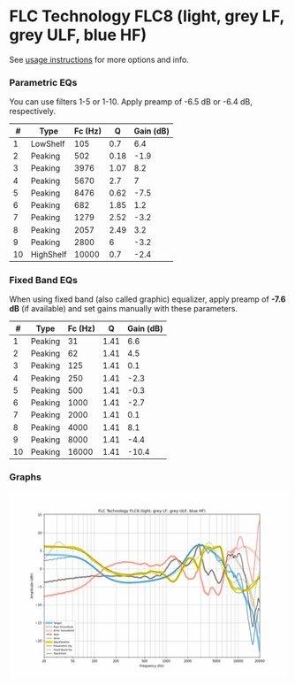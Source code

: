 # FLC Technology FLC8 (light, grey LF, grey ULF, blue HF)
See [usage instructions](https://github.com/jaakkopasanen/AutoEq#usage) for more options and info.

### Parametric EQs
You can use filters 1-5 or 1-10. Apply preamp of -6.5 dB or -6.4 dB, respectively.

|   # | Type      |   Fc (Hz) |    Q |   Gain (dB) |
|-----|-----------|-----------|------|-------------|
|   1 | LowShelf  |       105 | 0.7  |         6.4 |
|   2 | Peaking   |       502 | 0.18 |        -1.9 |
|   3 | Peaking   |      3976 | 1.07 |         8.2 |
|   4 | Peaking   |      5670 | 2.7  |         7   |
|   5 | Peaking   |      8476 | 0.62 |        -7.5 |
|   6 | Peaking   |       682 | 1.85 |         1.2 |
|   7 | Peaking   |      1279 | 2.52 |        -3.2 |
|   8 | Peaking   |      2057 | 2.49 |         3.2 |
|   9 | Peaking   |      2800 | 6    |        -3.2 |
|  10 | HighShelf |     10000 | 0.7  |        -2.4 |

### Fixed Band EQs
When using fixed band (also called graphic) equalizer, apply preamp of **-7.6 dB** (if available) and set gains manually with these parameters.

|   # | Type    |   Fc (Hz) |    Q |   Gain (dB) |
|-----|---------|-----------|------|-------------|
|   1 | Peaking |        31 | 1.41 |         6.6 |
|   2 | Peaking |        62 | 1.41 |         4.5 |
|   3 | Peaking |       125 | 1.41 |         0.1 |
|   4 | Peaking |       250 | 1.41 |        -2.3 |
|   5 | Peaking |       500 | 1.41 |        -0.3 |
|   6 | Peaking |      1000 | 1.41 |        -2.7 |
|   7 | Peaking |      2000 | 1.41 |         0.1 |
|   8 | Peaking |      4000 | 1.41 |         8.1 |
|   9 | Peaking |      8000 | 1.41 |        -4.4 |
|  10 | Peaking |     16000 | 1.41 |       -10.4 |

### Graphs
![](./FLC%20Technology%20FLC8%20(light,%20grey%20LF,%20grey%20ULF,%20blue%20HF).png)
